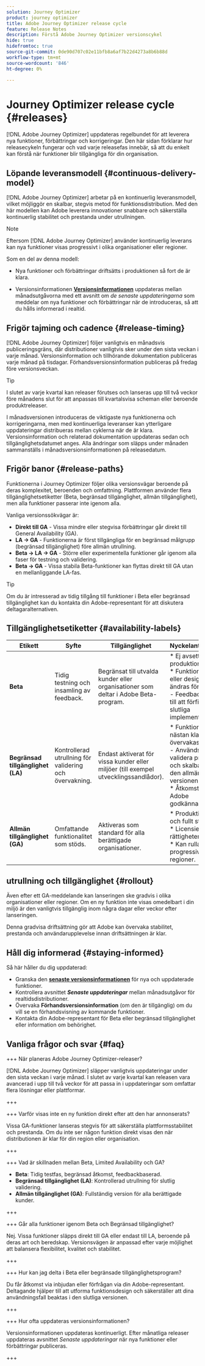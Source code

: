 ```yaml
---
solution: Journey Optimizer
product: journey optimizer
title: Adobe Journey Optimizer release cycle
feature: Release Notes
description: Förstå Adobe Journey Optimizer versionscykel
hide: true
hidefromtoc: true
source-git-commit: 0de90d707c02e11bfb8a6af7b22d4273a8b6b88d
workflow-type: tm+mt
source-wordcount: '846'
ht-degree: 0%

---
```


# Journey Optimizer release cycle {#releases}

[!DNL Adobe Journey Optimizer] uppdateras regelbundet för att leverera nya funktioner, förbättringar och korrigeringar. Den här sidan förklarar hur releasecykeln fungerar och vad varje releasefas innebär, så att du enkelt kan förstå när funktioner blir tillgängliga för din organisation.

## Löpande leveransmodell {#continuous-delivery-model}

[!DNL Adobe Journey Optimizer] arbetar på en kontinuerlig leveransmodell, vilket möjliggör en skalbar, stegvis metod för funktionsdistribution. Med den här modellen kan Adobe leverera innovationer snabbare och säkerställa kontinuerlig stabilitet och prestanda under utrullningen.

>[!NOTE]
>
> Eftersom [!DNL Adobe Journey Optimizer] använder kontinuerlig leverans kan nya funktioner visas progressivt i olika organisationer eller regioner.

Som en del av denna modell:

* Nya funktioner och förbättringar driftsätts i produktionen så fort de är klara.

* Versionsinformationen [**Versionsinformationen**](release-notes.md) uppdateras mellan månadsutgåvorna med ett avsnitt om _de senaste uppdateringarna_ som meddelar om nya funktioner och förbättringar när de introduceras, så att du hålls informerad i realtid.

## Frigör tajming och cadence {#release-timing}

[!DNL Adobe Journey Optimizer] följer vanligtvis en månadsvis publiceringsgräns, där distributioner vanligtvis sker under den sista veckan i varje månad. Versionsinformation och tillhörande dokumentation publiceras varje månad på tisdagar. Förhandsversionsinformation publiceras på fredag före versionsveckan.

>[!TIP]
>
> I slutet av varje kvartal kan releaser förutses och lanseras upp till två veckor före månadens slut för att anpassas till kvartalsvisa scheman eller beroende produktreleaser.

I månadsversionen introduceras de viktigaste nya funktionerna och korrigeringarna, men med kontinuerliga leveranser kan ytterligare uppdateringar distribueras mellan cyklerna när de är klara. Versionsinformation och relaterad dokumentation uppdateras sedan och tillgänglighetsdatumet anges. Alla ändringar som släpps under månaden sammanställs i månadsversionsinformationen på releasedatum.


## Frigör banor {#release-paths}

Funktionerna i Journey Optimizer följer olika versionsvägar beroende på deras komplexitet, beroenden och omfattning. Plattformen använder flera tillgänglighetsetiketter (Beta, begränsad tillgänglighet, allmän tillgänglighet), men alla funktioner passerar inte igenom alla.

Vanliga versionssökvägar är:

* **Direkt till GA** - Vissa mindre eller stegvisa förbättringar går direkt till General Availability (GA).
* **LA → GA** - Funktionerna är först tillgängliga för en begränsad målgrupp (begränsad tillgänglighet) före allmän utrullning.
* **Beta → LA → GA** - Större eller experimentella funktioner går igenom alla faser för testning och validering.
* **Beta → GA** - Vissa stabila Beta-funktioner kan flyttas direkt till GA utan en mellanliggande LA-fas.

>[!TIP]
>
> Om du är intresserad av tidig tillgång till funktioner i Beta eller begränsad tillgänglighet kan du kontakta din Adobe-representant för att diskutera deltagaralternativen.


## Tillgänglighetsetiketter {#availability-labels}

| **Etikett** | **Syfte** | **Tillgänglighet** | **Nyckelanteckningar** |
|------------|-------------|------------------|----------------|
| **Beta** | Tidig testning och insamling av feedback. | Begränsat till utvalda kunder eller organisationer som deltar i Adobe Beta-program. | * Ej avsett för produktion.<br>* Funktionaliteten eller designen kan ändras före GA.<br>- Feedback hjälper till att förfina den slutliga implementeringen. |
| **Begränsad tillgänglighet (LA)** | Kontrollerad utrullning för validering och övervakning. | Endast aktiverat för vissa kunder eller miljöer (till exempel utvecklingssandlådor). | * Funktionen är nästan klar och övervakas aktivt.<br> - Används för att validera prestanda och skalbarhet före den allmänna versionen.<br>* Åtkomst kräver Adobe godkännande. |
| **Allmän tillgänglighet (GA)** | Omfattande funktionalitet som stöds. | Aktiveras som standard för alla berättigade organisationer. | * Produktionsklar och fullt stödd.<br>* Licensiering eller rättigheter kan gälla.<br>* Kan rulla ut progressivt mellan regioner. |


## utrullning och tillgänglighet {#rollout}

Även efter ett GA-meddelande kan lanseringen ske gradvis i olika organisationer eller regioner. Om en ny funktion inte visas omedelbart i din miljö är den vanligtvis tillgänglig inom några dagar eller veckor efter lanseringen.

Denna gradvisa driftsättning gör att Adobe kan övervaka stabilitet, prestanda och användarupplevelse innan driftsättningen är klar.


## Håll dig informerad {#staying-informed}

Så här håller du dig uppdaterad:

* Granska den [**senaste versionsinformationen**](release-notes.md) för nya och uppdaterade funktioner.
* Kontrollera avsnittet **_Senaste uppdateringar_** mellan månadsutgåvor för realtidsdistributioner.
* Övervaka **Förhandsversionsinformation** (om den är tillgänglig) om du vill se en förhandsvisning av kommande funktioner.
* Kontakta din Adobe-representant för Beta eller begränsad tillgänglighet eller information om behörighet.


## Vanliga frågor och svar {#faq}

+++ När planeras Adobe Journey Optimizer-releaser?

[!DNL Adobe Journey Optimizer] släpper vanligtvis uppdateringar under den sista veckan i varje månad. I slutet av varje kvartal kan releasen vara avancerad i upp till två veckor för att passa in i uppdateringar som omfattar flera lösningar eller plattformar.

+++

+++ Varför visas inte en ny funktion direkt efter att den har annonserats?

Vissa GA-funktioner lanseras stegvis för att säkerställa plattformsstabilitet och prestanda. Om du inte ser någon funktion direkt visas den när distributionen är klar för din region eller organisation.

+++

+++ Vad är skillnaden mellan Beta, Limited Availability och GA?

* **Beta**: Tidig testfas, begränsad åtkomst, feedbackbaserad.
* **Begränsad tillgänglighet (LA)**: Kontrollerad utrullning för slutlig validering.
* **Allmän tillgänglighet (GA)**: Fullständig version för alla berättigade kunder.

+++

+++ Går alla funktioner igenom Beta och Begränsad tillgänglighet?

Nej. Vissa funktioner släpps direkt till GA eller endast till LA, beroende på deras art och beredskap. Versionsvägen är anpassad efter varje möjlighet att balansera flexibilitet, kvalitet och stabilitet.

+++

+++ Hur kan jag delta i Beta eller begränsade tillgänglighetsprogram?

Du får åtkomst via inbjudan eller förfrågan via din Adobe-representant. Deltagande hjälper till att utforma funktionsdesign och säkerställer att dina användningsfall beaktas i den slutliga versionen.

+++

+++ Hur ofta uppdateras versionsinformationen?

Versionsinformationen uppdateras kontinuerligt. Efter månatliga releaser uppdateras avsnittet _Senaste uppdateringar_ när nya funktioner eller förbättringar publiceras.

+++
